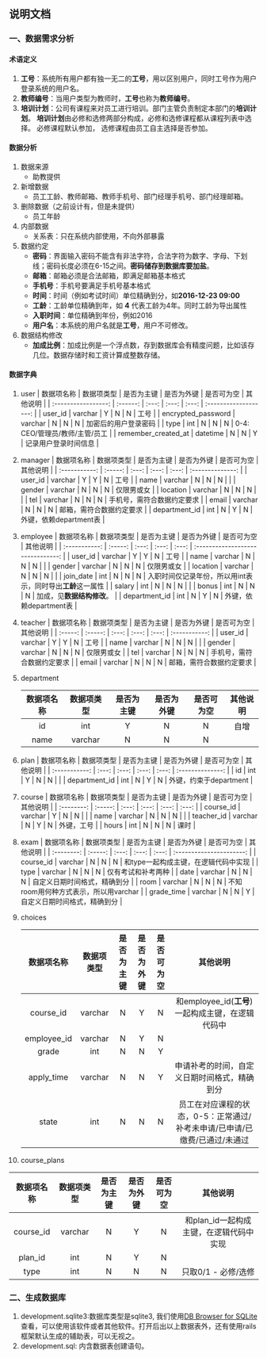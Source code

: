 ## 说明文档

### 一、数据需求分析

#### 术语定义

1. **工号**：系统所有用户都有独一无二的**工号**，用以区别用户，同时工号作为用户登录系统的用户名。
2. **教师编号**：当用户类型为教师时，**工号**也称为**教师编号**。
3. **培训计划**：公司有课程来对员工进行培训。部门主管负责制定本部门的**培训计划**。 **培训计划**由必修和选修两部分构成，必修和选修课程都从课程列表中选择。 必修课程默认参加， 选修课程由员工自主选择是否参加。 

#### 数据分析

1. 数据来源
   - 助教提供
2. 新增数据
   - 员工工龄、教师邮箱、教师手机号、部门经理手机号、部门经理邮箱。
3. 删除数据（之前设计有，但是未提供）
   - 员工年龄
4. 内部数据
   - 关系表：只在系统内部使用，不向外部暴露
5. 数据约定
   - **密码**：界面输入密码不能含有非法字符，合法字符为数字、字母、下划线；密码长度必须在6-15之间。**密码储存到数据库要加盐**。
   - **邮箱**：邮箱必须是合法邮箱，即满足邮箱基本格式
   - **手机号**：手机号要满足手机号基本格式
   - **时间**：时间（例如考试时间）单位精确到分，如**2016-12-23 09:00**
   - **工龄**：工龄单位精确到年，如 **4** 代表工龄为4年。同时工龄为导出属性
   - **入职时间**：单位精确到年份，例如2016
   - **用户名**：本系统的用户名就是**工号**，用户不可修改。
6. 数据结构修改
   - **加成比例**：加成比例是一个浮点数，存到数据库会有精度问题，比如该存几位。数据存储时和工资计算成整数存储。


#### 数据字典

1. user
   |        数据项名称        |  数据项类型   | 是否为主键 | 是否为外键 | 是否可为空 |         其他说明          |
   | :-----------------: | :------: | :---: | :---: | :---: | :-------------------: |
   |       user_id       | varchar  |   Y   |   N   |   N   |          工号           |
   | encrypted_password  | varchar  |   N   |   N   |   N   |      加密后的用户登录密码       |
   |        type         |   int    |   N   |   N   |   N   | 0-4: CEO/管理员/教师/主管/员工 |
   | remember_created_at | datetime |   N   |   N   |   Y   |      记录用户登录时间信息       |

2. manager
   |     数据项名称     |  数据项类型  | 是否为主键 | 是否为外键 | 是否可为空 |       其他说明       |
   | :-----------: | :-----: | :---: | :---: | :---: | :--------------: |
   |    user_id    | varchar |   Y   |   Y   |   N   |        工号        |
   |     name      | varchar |   N   |   N   |   N   |                  |
   |    gender     | varchar |   N   |   N   |   N   |      仅限男或女       |
   |   location    | varchar |   N   |   N   |   N   |                  |
   |      tel      | varchar |   N   |   N   |   N   |  手机号，需符合数据约定要求   |
   |     email     | varchar |   N   |   N   |   N   |   邮箱，需符合数据约定要求   |
   | department_id |   int   |   N   |   Y   |   N   | 外键，依赖department表 |

3. employee
   |     数据项名称     |  数据项类型  | 是否为主键 | 是否为外键 | 是否可为空 |               其他说明                |
   | :-----------: | :-----: | :---: | :---: | :---: | :-------------------------------: |
   |    user_id    | varchar |   Y   |   Y   |   N   |                工号                 |
   |     name      | varchar |   N   |   N   |   N   |                                   |
   |    gender     | varchar |   N   |   N   |   N   |               仅限男或女               |
   |   location    | varchar |   N   |   N   |   N   |                                   |
   |   join_date   |   int   |   N   |   N   |   N   | 入职时间仅记录年份，所以用int表示，同时导出**工龄**这一属性 |
   |    salary     |   int   |   N   |   N   |   N   |                                   |
   |     bonus     |   int   |   N   |   N   |   N   |          加成，见**数据结构修改**。          |
   | department_id |   int   |   N   |   Y   |   N   |         外键，依赖department表          |

4. teacher
   |  数据项名称  |  数据项类型  | 是否为主键 | 是否为外键 | 是否可为空 |     其他说明      |
   | :-----: | :-----: | :---: | :---: | :---: | :-----------: |
   | user_id | varchar |   Y   |   Y   |   N   |      工号       |
   |  name   | varchar |   N   |   N   |   N   |               |
   | gender  | varchar |   N   |   N   |   N   |     仅限男或女     |
   |   tel   | varchar |   N   |   N   |   N   | 手机号，需符合数据约定要求 |
   |  email  | varchar |   N   |   N   |   N   | 邮箱，需符合数据约定要求  |

5. department

   | 数据项名称 |  数据项类型  | 是否为主键 | 是否为外键 | 是否可为空 | 其他说明 |
   | :---: | :-----: | :---: | :---: | :---: | :--: |
   |  id   |   int   |   Y   |   N   |   N   |  自增  |
   | name  | varchar |   N   |   N   |   N   |      |

6. plan
   |     数据项名称     | 数据项类型 | 是否为主键 | 是否为外键 | 是否可为空 |       其他说明       |
   | :-----------: | :---: | :---: | :---: | :---: | :--------------: |
   |      id       |  int  |   Y   |   N   |   N   |                  |
   | department_id |  int  |   N   |   Y   |   N   | 外键，约束于department |

7. course
   |   数据项名称    |  数据项类型  | 是否为主键 | 是否为外键 | 是否可为空 | 其他说明  |
   | :--------: | :-----: | :---: | :---: | :---: | :---: |
   | course_id  | varchar |   Y   |   N   |   N   |       |
   |    name    | varchar |   N   |   N   |   N   |       |
   | teacher_id | varchar |   N   |   Y   |   N   | 外键，工号 |
   |   hours    |   int   |   N   |   N   |   N   |  课时   |

8. exam
   |   数据项名称    |  数据项类型  | 是否为主键 | 是否为外键 | 是否可为空 |           其他说明           |
   | :--------: | :-----: | :---: | :---: | :---: | :----------------------: |
   | course_id  | varchar |   N   |   N   |   N   |   和type一起构成主键，在逻辑代码中实现   |
   |    type    | varchar |   N   |   N   |   N   |        仅有考试和补考两种         |
   |    date    | varchar |   N   |   N   |   N   |      自定义日期时间格式，精确到分      |
   |    room    | varchar |   N   |   N   |   N   | 不知room用何种方式表示，所以用varchar |
   | grade_time | varchar |   N   |   N   |   Y   |      自定义日期时间格式，精确到分      |

9. choices

   |    数据项名称    |  数据项类型  | 是否为主键 | 是否为外键 | 是否可为空 |                   其他说明                   |
   | :---------: | :-----: | :---: | :---: | :---: | :--------------------------------------: |
   |  course_id  | varchar |   N   |   Y   |   N   |    和employee_id(**工号**)一起构成主键，在逻辑代码中     |
   | employee_id | varchar |   N   |   Y   |   N   |                                          |
   |    grade    |   int   |   N   |   N   |   Y   |                                          |
   | apply_time  | varchar |   N   |   N   |   Y   |          申请补考的时间，自定义日期时间格式，精确到分          |
   |    state    |   int   |   N   |   N   |   N   | 员工在对应课程的状态，0-5：正常通过/补考未申请/已申请/已缴费/已通过/未通过 |

10. course_plans

|   数据项名称   |  数据项类型  | 是否为主键 | 是否为外键 | 是否可为空 |          其他说明           |
| :-------: | :-----: | :---: | :---: | :---: | :---------------------: |
| course_id | varchar |   N   |   Y   |   N   | 和plan_id一起构成主键，在逻辑代码中实现 |
|  plan_id  |   int   |   N   |   Y   |   N   |                         |
|   type    |   int   |   N   |   N   |   N   |      只取0/1 - 必修/选修      |

### 二、生成数据库

1. development.sqlite3:数据库类型是sqlite3, 我们使用[DB Browser for SQLite](http://sqlitebrowser.org/)查看，可以使用该软件或者其他软件。打开后出以上数据表外，还有使用rails框架默认生成的辅助表，可以无视之。
2. development.sql: 内含数据表创建语句。